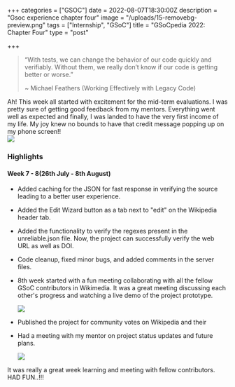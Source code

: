 +++
categories = ["GSOC"]
date = 2022-08-07T18:30:00Z
description = "Gsoc experience chapter four"
image = "/uploads/15-removebg-preview.png"
tags = ["Internship", "GSoC"]
title = "GSoCpedia 2022: Chapter Four"
type = "post"

+++
> “With tests, we can change the behavior of our code quickly and verifiably. Without them, we really don’t know if our code is getting better or worse.”
>
> \~ Michael Feathers (Working Effectively with Legacy Code)

Ah! This week all started with excitement for the mid-term evaluations. I was pretty sure of getting good feedback from my mentors. Everything went well as expected and finally, I was landed to have the very first income of my life. My joy knew no bounds to have that credit message popping up on my phone screen!!  
![](/uploads/stipend-credit-message.jpeg)

### Highlights

#### Week 7 - 8(26th July - 8th August)

* Added caching for the JSON for fast response in verifying the source leading to a better user experience.
* Added the Edit Wizard button as a tab next to "edit" on the Wikipedia header tab.
* Added the functionality to verify the regexes present in the unreliable.json file. Now, the project can successfully verify the web URL as well as DOI.
* Code cleanup, fixed minor bugs, and added comments in the server files.
* 8th week started with a fun meeting collaborating with all the fellow GSoC contributors in Wikimedia. It was a great meeting discussing each other's progress and watching a live demo of the project prototype.

  ![](/uploads/gmeet.png)
* Published the project for community votes on Wikipedia and their
* Had a meeting with my mentor on project status updates and future plans.

  ![](/uploads/112.png)

It was really a great week learning and meeting with fellow contributors. HAD FUN..!!!